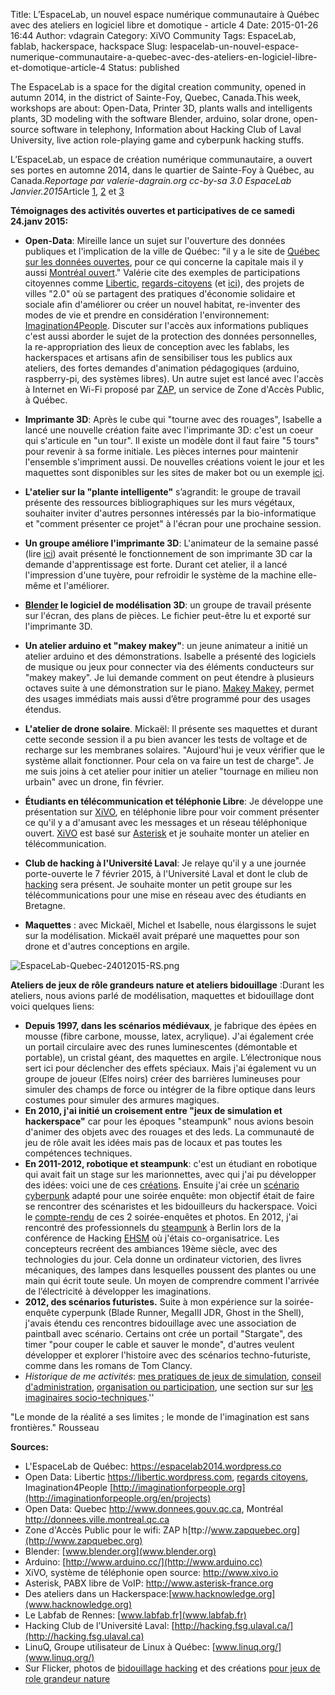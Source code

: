 Title: L’EspaceLab, un nouvel espace numérique communautaire à Québec avec des ateliers en logiciel libre et domotique - article 4
Date: 2015-01-26 16:44
Author: vdagrain
Category: XiVO Community
Tags: EspaceLab, fablab, hackerspace, hackspace
Slug: lespacelab-un-nouvel-espace-numerique-communautaire-a-quebec-avec-des-ateliers-en-logiciel-libre-et-domotique-article-4
Status: published

The EspaceLab is a space for the digital creation community, opened in
autumn 2014, in the district of Sainte-Foy, Quebec, Canada.This week,
workshops are about: Open-Data, Printer 3D, plants walls and
intelligents plants, 3D modeling with the software Blender, arduino,
solar drone, open-source software in telephony, Information about
Hacking Club of Laval University, live action role-playing game and
cyberpunk hacking stuffs.

L’EspaceLab, un espace de création numérique communautaire, a ouvert ses
portes en automne 2014, dans le quartier de Sainte-Foy à Québec, au
Canada.*Reportage par valerie-dagrain.org cc-by-sa 3.0 EspaceLab
Janvier.2015*Article
[1](/index.php?post/2014/12/01/Espace-Lab%2C-espace-numerique-communautaire-%C3%A0-Quebec%3B-des-ateliers-en-logiciel-libre-et-domotique),
[2](/index.php?post/2014/12/15/L-EspaceLab%2C-un-nouvel-espace-num%C3%A9rique-communautaire-%C3%A0-Quebec-avec-des-ateliers-en-logiciel-libre-et-domotique-article-2)
et
[3](blog.xivo.io/index.php?post/2015/01/26/L%E2%80%99EspaceLab%2C-un-nouvel-espace-num%C3%A9rique-communautaire-%C3%A0-Qu%C3%A9bec-avec-des-ateliers-en-logiciel-libre-et-domotique-article-3)

**Témoignages des activités ouvertes et participatives de ce samedi
24.janv 2015:**

-   **Open-Data**: Mireille lance un sujet sur l'ouverture des données
    publiques et l'implication de la ville de Québec: "il y a le site de
    [Québec sur les données
    ouvertes](http://www.donnees.gouv.qc.ca/?node=/accueil), pour ce qui
    concerne la capitale mais il y aussi [Montréal
    ouvert](http://donnees.ville.montreal.qc.ca/)." Valérie cite des
    exemples de participations citoyennes comme
    [Libertic](https://libertic.wordpress.com),
    [regards-citoyens](http://www.regardscitoyens.org/) (et
    [ici](http://valerie.dagrain.numerimoire.net/?p=1055)), des projets
    de villes "2.0" où se partagent des pratiques d'économie solidaire
    et sociale afin d'améliorer ou créer un nouvel habitat, re-inventer
    des modes de vie et prendre en considération l'environnement:
    [Imagination4People](http://imaginationforpeople.org/en/projects/).
    Discuter sur l'accès aux informations publiques c'est aussi aborder
    le sujet de la protection des données personnelles, la
    re-appropriation des lieux de conception avec les fablabs, les
    hackerspaces et artisans afin de sensibiliser tous les publics aux
    ateliers, des fortes demandes d'animation pédagogiques (arduino,
    raspberry-pi, des systèmes libres). Un autre sujet est lancé avec
    l'accès à Internet en Wi-Fi proposé par
    [ZAP](http://www.zapquebec.org/), un service de Zone d'Accès Public,
    à Québec.

<!-- -->

-   **Imprimante 3D**: Après le cube qui "tourne avec des rouages",
    Isabelle a lancé une nouvelle création faite avec l'imprimante 3D:
    c'est un coeur qui s'articule en "un tour". Il existe un modèle dont
    il faut faire "5 tours" pour revenir à sa forme initiale. Les pièces
    internes pour maintenir l'ensemble s'impriment aussi. De nouvelles
    créations voient le jour et les maquettes sont disponibles sur les
    sites de maker bot ou un exemple
    [ici](http://dailygeekshow.com/2014/01/01/mechaneu-une-sphere-dengrenages-stupefiante-qui-explore-les-limites-de-limpression-3d/).

<!-- -->

-   **L'atelier sur la "plante intelligente"** s’agrandit: le groupe de
    travail présente des ressources bibliographiques sur les murs
    végétaux, souhaiter inviter d'autres personnes intéressés par la
    bio-informatique et "comment présenter ce projet" à l'écran pour une
    prochaine session.

<!-- -->

-   **Un groupe améliore l'imprimante 3D**: L'animateur de la semaine
    passé (lire
    [ici](/index.php?post/2015/01/26/L%E2%80%99EspaceLab%2C-un-nouvel-espace-num%C3%A9rique-communautaire-%C3%A0-Qu%C3%A9bec-avec-des-ateliers-en-logiciel-libre-et-domotique-article-3))
    avait présenté le fonctionnement de son imprimante 3D car la demande
    d'apprentissage est forte. Durant cet atelier, il a lancé
    l'impression d'une tuyère, pour refroidir le système de la machine
    elle-même et l'améliorer.

<!-- -->

-   **[Blender](www.blender.org) le logiciel de modélisation 3D**: un
    groupe de travail présente sur l'écran, des plans de pièces. Le
    fichier peut-être lu et exporté sur l'imprimante 3D.

<!-- -->

-   **Un atelier arduino et "makey makey"**: un jeune animateur a initié
    un atelier arduino et des démonstrations. Isabelle a présenté des
    logiciels de musique ou jeux pour connecter via des éléments
    conducteurs sur "makey makey". Je lui demande comment on peut
    étendre à plusieurs octaves suite à une démonstration sur le piano.
    [Makey Makey,](https://www.youtube.com/watch?v=rfQqh7iCcOU) permet
    des usages immédiats mais aussi d’être programmé pour des
    usages étendus.

<!-- -->

-   **L'atelier de drone solaire**. Mickaël: Il présente ses maquettes
    et durant cette seconde session il a pu bien avancer les tests de
    voltage et de recharge sur les membranes solaires. "Aujourd'hui je
    veux vérifier que le système allait fonctionner. Pour cela on va
    faire un test de charge". Je me suis joins à cet atelier pour
    initier un atelier "tournage en milieu non urbain" avec un drone,
    fin février.

<!-- -->

-   **Étudiants en télécommunication et téléphonie Libre**: Je développe
    une présentation sur [XiVO](http://www.xivo.io/), en téléphonie
    libre pour voir comment présenter ce qu'il y a d'amusant avec les
    messages et un réseau téléphonique ouvert.
    [XiVO](http://www.xivo.io/) est basé sur
    [Asterisk](http://www.asterisk-france.org) et je souhaite monter un
    atelier en télécommunication.

<!-- -->

-   **Club de hacking à l'Université Laval**: Je relaye qu'il y a une
    journée porte-ouverte le 7 février 2015, à l'Université Laval et
    dont le club de [hacking](http://hacking.fsg.ulaval.ca/)
    sera présent. Je souhaite monter un petit groupe sur les
    télécommunications pour une mise en réseau avec des étudiants
    en Bretagne.

<!-- -->

-   **Maquettes** : avec Mickaël, Michel et Isabelle, nous élargissons
    le sujet sur la modélisation. Mickaël avait préparé une maquettes
    pour son drone et d'autres conceptions en argile.

![EspaceLab-Quebec-24012015-RS.png](/public/EspaceLab-Quebec-24012015-RS.png "EspaceLab-Quebec-24012015-RS.png, janv. 2015")

**Ateliers de jeux de rôle grandeurs nature et ateliers bidouillage**
:Durant les ateliers, nous avions parlé de modélisation, maquettes et
bidouillage dont voici quelques liens:

-   **Depuis 1997, dans les scénarios médiévaux**, je fabrique des épées
    en mousse (fibre carbone, mousse, latex, acrylique). J'ai également
    crée un portail circulaire avec des runes luminescentes (démontable
    et portable), un cristal géant, des maquettes en argile.
    L’électronique nous sert ici pour déclencher des effets spéciaux.
    Mais j'ai également vu un groupe de joueur (Elfes noirs) créer des
    barrières lumineuses pour simuler des champs de force ou intégrer de
    la fibre optique dans leurs costumes pour simuler des
    armures magiques.
-   **En 2010, j'ai initié un croisement entre "jeux de simulation et
    hackerspace"** car pour les époques "steampunk" nous avions besoin
    d'animer des objets avec des rouages et des leds. La communauté de
    jeu de rôle avait les idées mais pas de locaux et pas toutes les
    compétences techniques.
-   **En 2011-2012, robotique et steampunk**: c'est un étudiant en
    robotique qui avait fait un stage sur les marionnettes, avec qui
    j'ai pu développer des idées: voici une de ces
    [créations](http://guildebzh.fr/?p=1290). Ensuite j'ai crée un
    [scénario cyberpunk](http://valerie.dagrain.numerimoire.net/?p=2384)
    adapté pour une soirée enquête: mon objectif était de faire se
    rencontrer des scénaristes et les bidouilleurs du hackerspace. Voici
    le [compte-rendu](http://valerie.dagrain.numerimoire.net/?p=2384) de
    ces 2 soirée-enquêtes et photos. En 2012, j'ai rencontré des
    professionnels du
    [steampunk](https://picasaweb.google.com/114321407839074124021/EHSM2012PhotosByEwelinaValerie#5836922808455226162)
    à Berlin lors de la conférence de Hacking
    [EHSM](http://ehsm.eu/2012/) où j'étais co-organisatrice. Les
    concepteurs recréent des ambiances 19ème siècle, avec des
    technologies du jour. Cela donne un ordinateur victorien, des livres
    mécaniques, des lampes dans lesquelles poussent des plantes ou une
    main qui écrit toute seule. Un moyen de comprendre comment l'arrivée
    de l’électricité à développer les imaginations.
-   **2012, des scénarios futuristes.** Suite à mon expérience sur la
    soirée-enquête cyperpunk (Blade Runner, MegaIII JDR, Ghost in the
    Shell), j'avais étendu ces rencontres bidouillage avec une
    association de paintball avec scénario. Certains ont crée un portail
    "Stargate", des timer "pour couper le cable et sauver le monde",
    d'autres veulent développer et explorer l'histoire avec des
    scénarios techno-futuriste, comme dans les romans de Tom Clancy.
-   *Historique de me activités*: [mes pratiques de jeux de
    simulation](http://valerie.dagrain.numerimoire.net/?page_id=61),
    [conseil
    d'administration](http://valerie.dagrain.numerimoire.net/?page_id=88),
    [organisation ou
    participation](http://valerie.dagrain.numerimoire.net/?page_id=1749),
    une section sur sur [les imaginaires
    socio-techniques](http://valerie.dagrain.numerimoire.net/?p=2213).''

"Le monde de la réalité a ses limites ; le monde de l'imagination est
sans frontières." Rousseau

**Sources:**

-   L'EspaceLab de Québec: <https://espacelab2014.wordpress.co>
-   Open Data: Libertic <https://libertic.wordpress.com>, [regards
    citoyens](http://www.regardscitoyens.org/), Imagination4People
    [http://imaginationforpeople.org](http://imaginationforpeople.org/en/projects)
-   Open Data: Quebec <http://www.donnees.gouv.qc.ca>, Montréal
    <http://donnees.ville.montreal.qc.ca>
-   Zone d'Accès Public pour le wifi: ZAP
    h[ttp://www.zapquebec.org](http://www.zapquebec.org)
-   Blender: [www.blender.org](www.blender.org)
-   Arduino: [http://www.arduino.cc/](http://www.arduino.cc)
-   XiVO, système de téléphonie open source: <http://www.xivo.io>
-   Asterisk, PABX libre de VoIP: <http://www.asterisk-france.org>
-   Des ateliers dans un
    Hackerspace:[www.hacknowledge.org](www.hacknowledge.org)
-   Le Labfab de Rennes: [www.labfab.fr](www.labfab.fr)
-   Hacking Club de l'Université Laval:
    [http://hacking.fsg.ulaval.ca/](http://hacking.fsg.ulaval.ca)
-   LinuQ, Groupe utilisateur de Linux à Québec:
    [www.linuq.org/](www.linuq.org/)
-   Sur Flicker, photos de [bidouillage
    hacking](https://www.flickr.com/photos/129970080@N03/sets/72157647473984013/)
    et des créations [pour jeux de role grandeur
    nature](https://www.flickr.com/photos/129970080@N03/sets/72157649499560797/)

</p>

